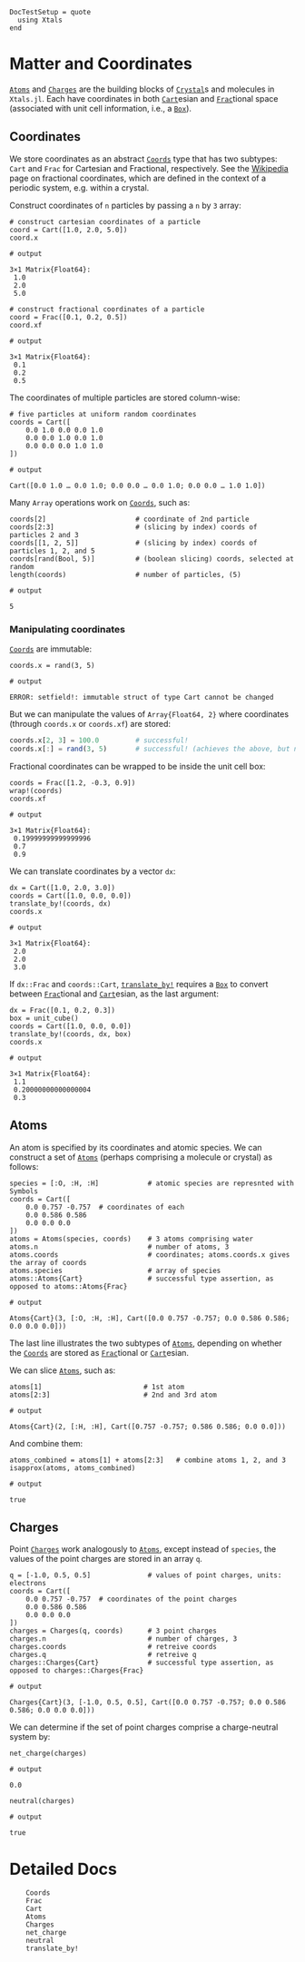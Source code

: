 ```@meta
DocTestSetup = quote
  using Xtals
end
```

# Matter and Coordinates

[`Atoms`](@ref) and [`Charges`](@ref) are the building blocks of [`Crystal`](@ref)s and molecules in `Xtals.jl`.
Each have coordinates in both [`Cart`](@ref)esian and [`Frac`](@ref)tional space (associated with unit cell information, i.e., a [`Box`](@ref)).

## Coordinates

We store coordinates as an abstract [`Coords`](@ref) type that has two subtypes: `Cart` and `Frac` for Cartesian and Fractional, respectively.
See the [Wikipedia](https://en.wikipedia.org/wiki/Fractional_coordinates) page on fractional coordinates, which are defined in the context of a periodic system, e.g. within a crystal.

Construct coordinates of `n` particles by passing a `n` by `3` array:

```jldoctest
# construct cartesian coordinates of a particle
coord = Cart([1.0, 2.0, 5.0])
coord.x

# output

3×1 Matrix{Float64}:
 1.0
 2.0
 5.0
```

```jldoctest
# construct fractional coordinates of a particle
coord = Frac([0.1, 0.2, 0.5])
coord.xf

# output

3×1 Matrix{Float64}:
 0.1
 0.2
 0.5
```

The coordinates of multiple particles are stored column-wise:

```jldoctest matter; output=false
# five particles at uniform random coordinates
coords = Cart([
    0.0 1.0 0.0 0.0 1.0
    0.0 0.0 1.0 0.0 1.0
    0.0 0.0 0.0 1.0 1.0
])

# output

Cart([0.0 1.0 … 0.0 1.0; 0.0 0.0 … 0.0 1.0; 0.0 0.0 … 1.0 1.0])
```

Many `Array` operations work on [`Coords`](@ref), such as:

```jldoctest matter; output=false
coords[2]                      # coordinate of 2nd particle
coords[2:3]                    # (slicing by index) coords of particles 2 and 3
coords[[1, 2, 5]]              # (slicing by index) coords of particles 1, 2, and 5
coords[rand(Bool, 5)]          # (boolean slicing) coords, selected at random
length(coords)                 # number of particles, (5)

# output

5
```

### Manipulating coordinates

[`Coords`](@ref) are immutable:

```jldoctest matter
coords.x = rand(3, 5)

# output

ERROR: setfield!: immutable struct of type Cart cannot be changed
```

But we can manipulate the values of `Array{Float64, 2}` where coordinates (through `coords.x` or `coords.xf`) are stored:

```julia
coords.x[2, 3] = 100.0         # successful!
coords.x[:] = rand(3, 5)       # successful! (achieves the above, but need the [:] to say "overwrite all of the elements"
```

Fractional coordinates can be wrapped to be inside the unit cell box:

```jldoctest
coords = Frac([1.2, -0.3, 0.9])
wrap!(coords)
coords.xf

# output

3×1 Matrix{Float64}:
 0.19999999999999996
 0.7
 0.9
```

We can translate coordinates by a vector `dx`:

```jldoctest
dx = Cart([1.0, 2.0, 3.0])
coords = Cart([1.0, 0.0, 0.0])
translate_by!(coords, dx)
coords.x

# output

3×1 Matrix{Float64}:
 2.0
 2.0
 3.0
```

If `dx::Frac` and `coords::Cart`, [`translate_by!`](@ref) requires a [`Box`](@ref) to convert between [`Frac`](@ref)tional and [`Cart`](@ref)esian, as the last argument:

```jldoctest
dx = Frac([0.1, 0.2, 0.3])
box = unit_cube()
coords = Cart([1.0, 0.0, 0.0])
translate_by!(coords, dx, box)
coords.x

# output

3×1 Matrix{Float64}:
 1.1
 0.20000000000000004
 0.3
```

## Atoms

An atom is specified by its coordinates and atomic species. We can construct a set of [`Atoms`](@ref) (perhaps comprising a molecule or crystal) as follows:

```jldoctest matter; output=false
species = [:O, :H, :H]            # atomic species are represnted with Symbols
coords = Cart([
    0.0 0.757 -0.757  # coordinates of each
    0.0 0.586 0.586
    0.0 0.0 0.0
])
atoms = Atoms(species, coords)    # 3 atoms comprising water
atoms.n                           # number of atoms, 3
atoms.coords                      # coordinates; atoms.coords.x gives the array of coords
atoms.species                     # array of species
atoms::Atoms{Cart}                # successful type assertion, as opposed to atoms::Atoms{Frac}

# output

Atoms{Cart}(3, [:O, :H, :H], Cart([0.0 0.757 -0.757; 0.0 0.586 0.586; 0.0 0.0 0.0]))
```

The last line illustrates the two subtypes of [`Atoms`](@ref), depending on whether the [`Coords`](@ref) are stored as [`Frac`](@ref)tional or [`Cart`](@ref)esian.

We can slice [`Atoms`](@ref), such as:

```jldoctest matter; output=false
atoms[1]                         # 1st atom
atoms[2:3]                       # 2nd and 3rd atom

# output

Atoms{Cart}(2, [:H, :H], Cart([0.757 -0.757; 0.586 0.586; 0.0 0.0]))
```

And combine them:

```jldoctest matter
atoms_combined = atoms[1] + atoms[2:3]   # combine atoms 1, 2, and 3
isapprox(atoms, atoms_combined)

# output

true
```

## Charges

Point [`Charges`](@ref) work analogously to [`Atoms`](@ref), except instead of `species`, the values of the point charges are stored in an array `q`.

```jldoctest matter; output=false
q = [-1.0, 0.5, 0.5]              # values of point charges, units: electrons
coords = Cart([
    0.0 0.757 -0.757  # coordinates of the point charges
    0.0 0.586 0.586
    0.0 0.0 0.0
])
charges = Charges(q, coords)      # 3 point charges
charges.n                         # number of charges, 3
charges.coords                    # retreive coords
charges.q                         # retreive q
charges::Charges{Cart}            # successful type assertion, as opposed to charges::Charges{Frac}

# output

Charges{Cart}(3, [-1.0, 0.5, 0.5], Cart([0.0 0.757 -0.757; 0.0 0.586 0.586; 0.0 0.0 0.0]))
```

We can determine if the set of point charges comprise a charge-neutral system by:

```jldoctest matter
net_charge(charges)

# output

0.0
```

```jldoctest matter
neutral(charges)

# output

true
```

# Detailed Docs

```@docs
    Coords
    Frac
    Cart
    Atoms
    Charges
    net_charge
    neutral
    translate_by!
```
